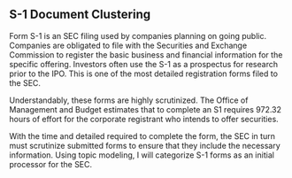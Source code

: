 ## S-1 Document Clustering

Form S-1 is an SEC filing used by companies planning on going public. Companies are obligated to file with the Securities and Exchange Commission to register the basic business and financial information for the specific offering. Investors often use the S-1 as a prospectus for research prior to the IPO. This is one of the most detailed registration forms filed to the SEC.

Understandably, these forms are highly scrutinized. The Office of Management and Budget estimates that to complete an S1 requires 972.32 hours of effort for the corporate registrant who intends to offer securities.

With the time and detailed required to complete the form, the SEC in turn must scrutinize submitted forms to ensure that they include the necessary information. Using topic modeling, I will categorize S-1 forms as an initial processor for the SEC.

